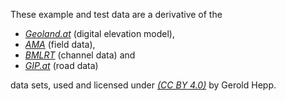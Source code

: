 These example and test data are a derivative of the

* _[Geoland.at](https://www.data.gv.at/katalog/dataset/d88a1246-9684-480b-a480-ff63286b35b7)_ (digital elevation model),
* _[AMA](https://www.data.gv.at/katalog/dataset/35e36014-ec69-439b-8629-389f52ffaa92)_ (field data),
* _[BMLRT](https://www.data.gv.at/katalog/dataset/c2287ccb-f44c-48cd-bf7c-ac107b771246)_ (channel data) and
* _[GIP.at](https://www.data.gv.at/katalog/dataset/3fefc838-791d-4dde-975b-a4131a54e7c5)_ (road data)

data sets, used and licensed under _[(CC BY 4.0)](https://creativecommons.org/licenses/by/4.0)_ by Gerold Hepp.
